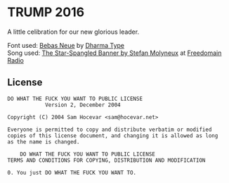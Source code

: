 # TRUMP 2016

A little celibration for our new glorious leader.

Font used: [Bebas Neue](http://www.dafont.com/bebas-neue.font) by [Dharma Type](http://dharmatype.com/)<br/>
Song used: [The Star-Spangled Banner by Stefan Molyneux](https://www.youtube.com/watch?v=HkinzV7pxn4) at [Freedomain Radio](http://www.freedomainradio.com/)

## License

```
DO WHAT THE FUCK YOU WANT TO PUBLIC LICENSE
            Version 2, December 2004

Copyright (C) 2004 Sam Hocevar <sam@hocevar.net>

Everyone is permitted to copy and distribute verbatim or modified
copies of this license document, and changing it is allowed as long
as the name is changed.

    DO WHAT THE FUCK YOU WANT TO PUBLIC LICENSE
TERMS AND CONDITIONS FOR COPYING, DISTRIBUTION AND MODIFICATION

0. You just DO WHAT THE FUCK YOU WANT TO.
```
